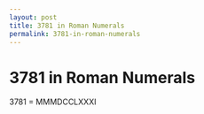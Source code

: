 ```yaml
---
layout: post
title: 3781 in Roman Numerals
permalink: 3781-in-roman-numerals
---
```


# 3781 in Roman Numerals

3781 = MMMDCCLXXXI
